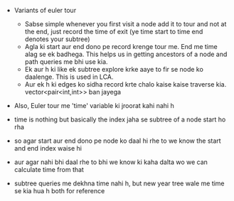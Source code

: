 - Variants of euler tour  
  - Sabse simple whenever you first visit a node add it to tour and not at the end, just record the time of exit (ye time start to time end denotes your subtree)
  - Agla ki start aur end dono pe record krenge tour me. End me time alag se ek badhega. This helps us in getting ancestors of a node and path queries me bhi use kia.
  - Ek aur h ki like ek subtree explore krke aaye to fir se node ko daalenge. This is used in LCA.
  - Aur ek h ki edges ko sidha record krte chalo kaise kaise traverse kia. vector<pair<int,int>> ban jayega

- Also, Euler tour me 'time' variable ki jroorat kahi nahi h
- time is nothing but basically the index jaha se subtree of a node start ho rha
- so agar start aur end dono pe node ko daal hi rhe to we know the start and end index waise hi
- aur agar nahi bhi daal rhe to bhi we know ki kaha dalta wo we can calculate time from that
- subtree queries me dekhna time nahi h, but new year tree wale me time se kia hua h both for reference
